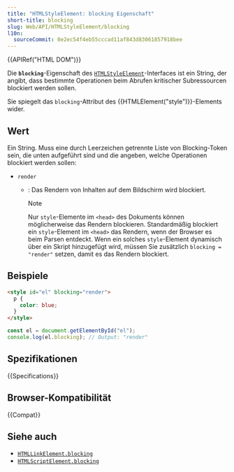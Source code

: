 ```yaml
---
title: "HTMLStyleElement: blocking Eigenschaft"
short-title: blocking
slug: Web/API/HTMLStyleElement/blocking
l10n:
  sourceCommit: 0e2ec54f4eb55cccad11af843d83061857918bee
---
```


{{APIRef("HTML DOM")}}

Die **`blocking`**-Eigenschaft des [`HTMLStyleElement`](/de/docs/Web/API/HTMLStyleElement)-Interfaces ist ein String, der angibt, dass bestimmte Operationen beim Abrufen kritischer Subressourcen blockiert werden sollen.

Sie spiegelt das `blocking`-Attribut des {{HTMLElement("style")}}-Elements wider.

## Wert

Ein String. Muss eine durch Leerzeichen getrennte Liste von Blocking-Token sein, die unten aufgeführt sind und die angeben, welche Operationen blockiert werden sollen:

- `render`
  - : Das Rendern von Inhalten auf dem Bildschirm wird blockiert.

    > [!NOTE]
    > Nur `style`-Elemente im `<head>` des Dokuments können möglicherweise das Rendern blockieren. Standardmäßig blockiert ein `style`-Element im `<head>` das Rendern, wenn der Browser es beim Parsen entdeckt. Wenn ein solches `style`-Element dynamisch über ein Skript hinzugefügt wird, müssen Sie zusätzlich `blocking = "render"` setzen, damit es das Rendern blockiert.

## Beispiele

```html
<style id="el" blocking="render">
  p {
    color: blue;
  }
</style>
```

```js
const el = document.getElementById("el");
console.log(el.blocking); // Output: "render"
```

## Spezifikationen

{{Specifications}}

## Browser-Kompatibilität

{{Compat}}

## Siehe auch

- [`HTMLLinkElement.blocking`](/de/docs/Web/API/HTMLLinkElement/blocking)
- [`HTMLScriptElement.blocking`](/de/docs/Web/API/HTMLScriptElement/blocking)
